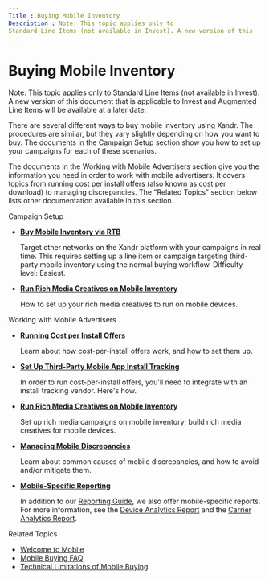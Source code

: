 ```yaml
---
Title : Buying Mobile Inventory
Description : Note: This topic applies only to
Standard Line Items (not available in Invest). A new version of this
---
```



# Buying Mobile Inventory





Note: This topic applies only to
Standard Line Items (not available in Invest). A new version of this
document that is applicable to Invest and Augmented Line Items will be
available at a later date.



There are several different ways to buy mobile inventory using
Xandr. The procedures are similar, but they vary
slightly depending on how you want to buy. The documents in the
Campaign Setup section show you how to
set up your campaigns for each of these scenarios.

The documents in the Working with Mobile
Advertisers section give you the information you need in order to
work with mobile advertisers. It covers topics from running cost per
install offers (also known as cost per download) to managing
discrepancies. The "Related Topics" section below lists other
documentation available in this section.

Campaign Setup

- **<a href="buy-mobile-inventory-via-rtb.html" class="xref">Buy Mobile
  Inventory via RTB</a>**  

  Target other networks on the Xandr platform
  with your campaigns in real time. This requires setting up a
  line item or campaign targeting third-party
  mobile inventory using the normal buying workflow. Difficulty level:
  Easiest.

- **<a href="run-rich-media-creatives-on-mobile-inventory.html"
  class="xref">Run Rich Media Creatives on Mobile Inventory</a>**  

  How to set up your rich media creatives to run on mobile devices.

Working with Mobile Advertisers

- **<a href="running-cost-per-install-offers.html" class="xref">Running Cost
  per Install Offers</a>**  

  Learn about how cost-per-install offers work, and how to set them up.

- **<a href="set-up-third-party-mobile-app-install-tracking.html"
  class="xref">Set Up Third-Party Mobile App Install Tracking</a>**  

  In order to run cost-per-install offers, you'll need to integrate with
  an install tracking vendor. Here's how.

- **<a href="run-rich-media-creatives-on-mobile-inventory.html"
  class="xref">Run Rich Media Creatives on Mobile Inventory</a>**  

  Set up rich media campaigns on mobile inventory; build rich media
  creatives for mobile devices.

- **<a href="managing-mobile-discrepancies.html" class="xref">Managing
  Mobile Discrepancies</a>**  

  Learn about common causes of mobile discrepancies, and how to avoid
  and/or mitigate them.

- **<a href="mobile-specific-reporting.html" class="xref">Mobile-Specific
  Reporting</a>**  

  In addition to our
  <a href="reporting-guide.html" class="xref">Reporting Guide</a>, we
  also offer mobile-specific reports. For more information, see the
  <a href="device-analytics-report.html" class="xref">Device Analytics
  Report</a> and the
  <a href="carrier-analytics-report.html" class="xref">Carrier Analytics
  Report</a>.

Related Topics

- <a href="welcome-to-mobile.html" class="xref">Welcome to Mobile</a>
- <a href="mobile-buying-faq.html" class="xref">Mobile Buying FAQ</a>
- <a href="technical-limitations-of-mobile-buying.html"
  class="xref">Technical Limitations of Mobile Buying</a>




